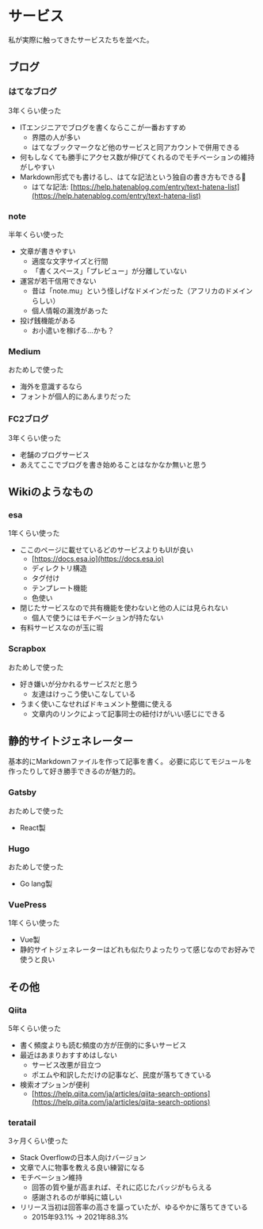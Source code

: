 # サービス

私が実際に触ってきたサービスたちを並べた。

## ブログ

### はてなブログ

3年くらい使った

- ITエンジニアでブログを書くならここが一番おすすめ
  - 界隈の人が多い
  - はてなブックマークなど他のサービスと同アカウントで併用できる
- 何もしなくても勝手にアクセス数が伸びてくれるのでモチベーションの維持がしやすい
- Markdown形式でも書けるし、はてな記法という独自の書き方もできる
  - はてな記法: [https://help.hatenablog.com/entry/text-hatena-list](https://help.hatenablog.com/entry/text-hatena-list)

### note

半年くらい使った

- 文章が書きやすい
  - 適度な文字サイズと行間
  - 「書くスペース」「プレビュー」が分離していない
- 運営が若干信用できない
  - 昔は「note.mu」という怪しげなドメインだった（アフリカのドメインらしい）
  - 個人情報の漏洩があった
- 投げ銭機能がある
  - お小遣いを稼げる…かも？

### Medium

おためしで使った

- 海外を意識するなら
- フォントが個人的にあんまりだった

### FC2ブログ

3年くらい使った

- 老舗のブログサービス
- あえてここでブログを書き始めることはなかなか無いと思う

## Wikiのようなもの

### esa

1年くらい使った

- ここのページに載せているどのサービスよりもUIが良い
  - [https://docs.esa.io](https://docs.esa.io)
  - ディレクトリ構造
  - タグ付け
  - テンプレート機能
  - 色使い
- 閉じたサービスなので共有機能を使わないと他の人には見られない
  - 個人で使うにはモチベーションが持たない
- 有料サービスなのが玉に瑕

### Scrapbox

おためしで使った

- 好き嫌いが分かれるサービスだと思う
  - 友達はけっこう使いこなしている
- うまく使いこなせればドキュメント整備に使える
  - 文章内のリンクによって記事同士の紐付けがいい感じにできる

## 静的サイトジェネレーター

基本的にMarkdownファイルを作って記事を書く。
必要に応じてモジュールを作ったりして好き勝手できるのが魅力的。

### Gatsby

おためしで使った

- React製

### Hugo

おためしで使った

- Go lang製

### VuePress

1年くらい使った

- Vue製
- 静的サイトジェネレーターはどれも似たりよったりって感じなのでお好みで使うと良い

## その他

### Qiita

5年くらい使った

- 書く頻度よりも読む頻度の方が圧倒的に多いサービス
- 最近はあまりおすすめはしない
  - サービス改悪が目立つ
  - ポエムや和訳しただけの記事など、民度が落ちてきている
- 検索オプションが便利
  - [https://help.qiita.com/ja/articles/qiita-search-options](https://help.qiita.com/ja/articles/qiita-search-options)

### teratail

3ヶ月くらい使った

- Stack Overflowの日本人向けバージョン
- 文章で人に物事を教える良い練習になる
- モチベーション維持
  - 回答の質や量が高まれば、それに応じたバッジがもらえる
  - 感謝されるのが単純に嬉しい
- リリース当初は回答率の高さを謳っていたが、ゆるやかに落ちてきている
  - 2015年93.1% -> 2021年88.3%
